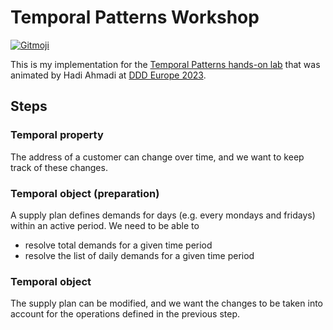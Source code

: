 # Temporal Patterns Workshop

[![Gitmoji](https://img.shields.io/badge/gitmoji-%20%F0%9F%98%9C%20%F0%9F%98%8D-FFDD67.svg)](https://gitmoji.dev)

This is my implementation for the
[Temporal Patterns hands-on lab](https://github.com/H-Ahmadi/DDDEU_2023_Temporal_Patterns) that was animated by Hadi
Ahmadi at [DDD Europe 2023](https://2023.dddeurope.com/program/temporal-patterns/).

## Steps

### Temporal property

The address of a customer can change over time, and we want to keep track of these changes.

### Temporal object (preparation)

A supply plan defines demands for days (e.g. every mondays and fridays) within an active period. We need to be able to
* resolve total demands for a given time period
* resolve the list of daily demands for a given time period

### Temporal object

The supply plan can be modified, and we want the changes to be taken into account for the operations defined in the previous step.